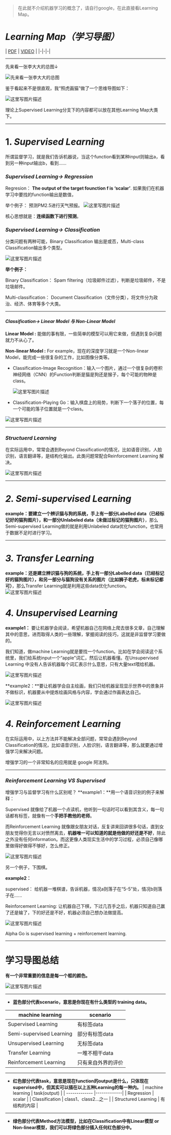 
> 在此就不介绍机器学习的概念了，请自行google，在此直接看Learning Map。


# ***Learning Map（学习导图）***
| [PDF](http://speech.ee.ntu.edu.tw/~tlkagk/courses/ML_2016/Lecture/Learning%20Map%20%28v2%29.pdf) | [VIDEO](http://speech.ee.ntu.edu.tw/~tlkagk/courses/ML_2016/Lecture/Learning%20Map%20%28v2%29.ecm.mp4/index.html) | 
|-|-|-|

----
先来看一张李大大的总图↓

![先来看一张李大大的总图](http://img.blog.csdn.net/20170520185249205?watermark/2/text/aHR0cDovL2Jsb2cuY3Nkbi5uZXQvc291bG1lZXRsaWFuZw==/font/5a6L5L2T/fontsize/400/fill/I0JBQkFCMA==/dissolve/70/gravity/SouthEast)

鉴于看起来不是很直观，我“照虎画猫”做了一个思维导图如下：

![这里写图片描述](http://img.blog.csdn.net/20170521003122947?watermark/2/text/aHR0cDovL2Jsb2cuY3Nkbi5uZXQvc291bG1lZXRsaWFuZw==/font/5a6L5L2T/fontsize/400/fill/I0JBQkFCMA==/dissolve/70/gravity/SouthEast)

理论上Supervised Learning分支下的内容都可以放在其他Learning Map大类下。


----------
# 1. ***Supervised Learning***
所谓监督学习，就是我们告诉机器说，当这个function看到某种input则输出a，看到另一种input输出b，看到……
### ***Supervised Learning-> Regression*** 
Regresion： **The output of the target founction f is ‘scalar’**. 如果我们在机器学习中要找的function输出是数值，

 举个例子：
 预测PM2.5进行天气预报。
![这里写图片描述](http://img.blog.csdn.net/20170520204609319?watermark/2/text/aHR0cDovL2Jsb2cuY3Nkbi5uZXQvc291bG1lZXRsaWFuZw==/font/5a6L5L2T/fontsize/400/fill/I0JBQkFCMA==/dissolve/70/gravity/SouthEast)

核心思想就是：**连续函数下进行预测**。
### ***Supervised Learning-> Classification***
分类问题有两种可能，Binary Classification 输出是或否，Multi-class Classification输出多个类型。

 ![这里写图片描述](http://img.blog.csdn.net/20170520205210389?watermark/2/text/aHR0cDovL2Jsb2cuY3Nkbi5uZXQvc291bG1lZXRsaWFuZw==/font/5a6L5L2T/fontsize/400/fill/I0JBQkFCMA==/dissolve/70/gravity/SouthEast)

**举个例子：**

Binary Classification： Spam filtering（垃圾邮件过滤），判断是垃圾邮件，不是垃圾邮件。

Multi-classification： Document Classification（文件分类），将文件分为政治、经济、体育等多个大类。


----------


      
#### ***Classification->   Linear Model 与 Non-Linear Model*** 

**Linear Model :** 能做的事有限，一些简单的模型可以用它来做，但遇到复杂问题就力不从心了。

**Non-linear Model :** For example，现在的深度学习就是一个Non-linear Model，能完成一些很复杂的工作，比如图像分类等。
     

 - Classification-Image Recognition：输入一个图片，通过一个很复杂的卷积神经网络（CNN）的Function判断是猫是狗还是猴子，每个可能的物种是class。
 
   ![这里写图片描述](http://img.blog.csdn.net/20170520210849049?watermark/2/text/aHR0cDovL2Jsb2cuY3Nkbi5uZXQvc291bG1lZXRsaWFuZw==/font/5a6L5L2T/fontsize/400/fill/I0JBQkFCMA==/dissolve/70/gravity/SouthEast)
   
 - Classification-Playing Go：输入棋盘上的局势，判断下一个落子的位置，每一个可能的落子位置就是一个class。
 
 ![这里写图片描述](http://img.blog.csdn.net/20170520211419277?watermark/2/text/aHR0cDovL2Jsb2cuY3Nkbi5uZXQvc291bG1lZXRsaWFuZw==/font/5a6L5L2T/fontsize/400/fill/I0JBQkFCMA==/dissolve/70/gravity/SouthEast)
 


----------


 
### ***Structuerd Learning***
在实际运用中，常常会遇到Beyond Classification的情况，比如语音识别，人脸识别，语言翻译等，是结构化输出。此类问题常配合Reinforcement Learning 解决。

![这里写图片描述](http://img.blog.csdn.net/20170521003604856?watermark/2/text/aHR0cDovL2Jsb2cuY3Nkbi5uZXQvc291bG1lZXRsaWFuZw==/font/5a6L5L2T/fontsize/400/fill/I0JBQkFCMA==/dissolve/70/gravity/SouthEast)

----------
# ***2. Semi-supervised Learning***
 
 **example：**要建立一个辨识猫与狗的系统，手上有一部分Labelled data（已经标记好的猫狗图片），和**一部分Unlabeled data（未做过标记的猫狗图片）**，那么Semi-supervised Learning做的就是利用Unlabeled data优化function，也常用于数据不足时进行学习。
 


----------


# ***3. Transfer Learning***
**example：**还是建立辨识猫与狗的系统，手上有一部分Labelled data（已经标记好的猫狗图片），和**另一部分与猫狗没有关系的图片（比如狮子老虎，标未标记都可）**，那么Transfer Learning就是利用这些data优化function。
![这里写图片描述](http://img.blog.csdn.net/20170520234607722?watermark/2/text/aHR0cDovL2Jsb2cuY3Nkbi5uZXQvc291bG1lZXRsaWFuZw==/font/5a6L5L2T/fontsize/400/fill/I0JBQkFCMA==/dissolve/70/gravity/SouthEast)

# ***4. Unsupervised Learning***


**example1：** 要让机器学会阅读，希望机器自己在网络上爬去很多文章，自己理解其中的意思，进而取得人类的一些理解，掌握阅读的技巧，这就是非监督学习要做的。

我们知道，做machine Learning就是要找一个function。比如在学会阅读这个系统里，我们给系统input一个“apple”词汇，然后让机器看懂。在Unsupervised Learning 中没有人告诉机器每个词汇表示什么意思，只有大量text喂给机器。

![这里写图片描述](http://img.blog.csdn.net/20170520235436710?watermark/2/text/aHR0cDovL2Jsb2cuY3Nkbi5uZXQvc291bG1lZXRsaWFuZw==/font/5a6L5L2T/fontsize/400/fill/I0JBQkFCMA==/dissolve/70/gravity/SouthEast)


**example2：**要让机器学会自主绘画，我们只给机器呈现显示世界中的景象并不做标识，机器要从中提炼绘画风格与内容，学会通过作画表达自己。

![这里写图片描述](http://img.blog.csdn.net/20170520235848895?watermark/2/text/aHR0cDovL2Jsb2cuY3Nkbi5uZXQvc291bG1lZXRsaWFuZw==/font/5a6L5L2T/fontsize/400/fill/I0JBQkFCMA==/dissolve/70/gravity/SouthEast)

# ***4. Reinforcement Learning*** 
在实际运用中，以上方法并不能解决全部问题，常常会遇到Beyond Classification的情况，比如语音识别，人脸识别，语言翻译等，那么就要通过增强学习来解决问题。

增强学习的一个非常知名的应用就是 google 阿法狗。


----------


### ***Reinforcement Learning VS Supervised***
增强学习与监督学习有什么区别呢？
**example1：**用一个语音识别的例子来解释：

Supervised 就像给了机器一个点读机，他听到一句话时可以看到其含义，每一句话都有标签，就像有一个**手把手教他的老师**。

而Reinforcement Learning 就像跟女朋友对话，反复讲来回讲很多句话，直到女朋友觉得你无言以对愤然离去，**机器唯一可以知道的就是他做的好还是不好**，除此之外没有任何information。而这更像人类现实生活中的学习过程，必须自己像哪里做得好做得不够好，怎么修正。

![这里写图片描述](http://img.blog.csdn.net/20170521001424423?watermark/2/text/aHR0cDovL2Jsb2cuY3Nkbi5uZXQvc291bG1lZXRsaWFuZw==/font/5a6L5L2T/fontsize/400/fill/I0JBQkFCMA==/dissolve/70/gravity/SouthEast)

另一个例子，下围棋。

**example2：**   

supervised： 给机器一堆棋谱，告诉机器，情况a则落子在“5-5”处，情况b则落子在......

Reinforcement Learning:  让机器自己下棋，下过几百手之后，机器只知道自己赢了还是输了，下的好还是不好，机器必须自己想办法做提高。

![这里写图片描述](http://img.blog.csdn.net/20170521002507085?watermark/2/text/aHR0cDovL2Jsb2cuY3Nkbi5uZXQvc291bG1lZXRsaWFuZw==/font/5a6L5L2T/fontsize/400/fill/I0JBQkFCMA==/dissolve/70/gravity/SouthEast)

Alpha Go is supervised learning + reinforcement learning.


----------
# 学习导图总结
**有一个非常重要的信息是每一个框的颜色。**

![这里写图片描述](http://img.blog.csdn.net/20170521003838295?watermark/2/text/aHR0cDovL2Jsb2cuY3Nkbi5uZXQvc291bG1lZXRsaWFuZw==/font/5a6L5L2T/fontsize/400/fill/I0JBQkFCMA==/dissolve/70/gravity/SouthEast)


----------


 - **蓝色部分代表scenario，意思是你现在有什么类型的 training data。**

| machine learning | scenario | 
| ------------- |-------------|
| Supervised Learning | 有标签data |
| Semi-supervised Learning | 部分有标签data | 
| Unsupervised Learning | 无标签data |
| Transfer Learning | 一堆不相干data | 
| Reinforcement Learning | 只有来自外界的评价 | 


----------


 - **红色部分代表task，意思是现在function的output是什么，只体现在supervised中，但其实可以插在以上五种Learning的每一种内。**
| machine learning | task(output) | 
| ------------- |-------------|
| Regression | scalar |
| Classification | class1、class2...之一 | 
| Structured Learning | 有结构的内容 |


----------


-  **绿色部分代表Method方法模型，比如在Classification中有Linear模型 or Non-linear模型，我们可以将绿色部分插入任何红色部分中。**


  
